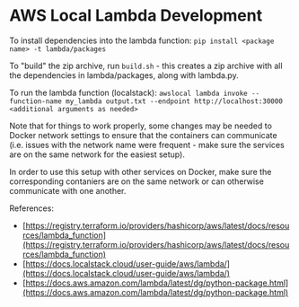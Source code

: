 # AWS Local Lambda Development

To install dependencies into the lambda function:
`pip install <package name> -t lambda/packages`

To "build" the zip archive, run `build.sh` - this creates a zip archive with all the dependencies in lambda/packages, along with lambda.py.

To run the lambda function (localstack):
`awslocal lambda invoke --function-name my_lambda output.txt --endpoint http://localhost:30000 <additional arguments as needed>`

Note that for things to work properly, some changes may be needed to Docker network settings to ensure that the containers can communicate (i.e. issues with the network name were frequent - make sure the services are on the same network for the easiest setup).

In order to use this setup with other services on Docker, make sure the corresponding contaniers are on the same network or can otherwise communicate with one another.

References:
- [https://registry.terraform.io/providers/hashicorp/aws/latest/docs/resources/lambda_function](https://registry.terraform.io/providers/hashicorp/aws/latest/docs/resources/lambda_function)
- [https://docs.localstack.cloud/user-guide/aws/lambda/](https://docs.localstack.cloud/user-guide/aws/lambda/)
- [https://docs.aws.amazon.com/lambda/latest/dg/python-package.html](https://docs.aws.amazon.com/lambda/latest/dg/python-package.html)
